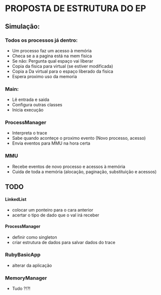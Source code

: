 # PROPOSTA DE ESTRUTURA DO EP

## Simulação:

### Todos os processos já dentro:
- Um processo faz um acesso à memória
- Checa se a a pagina está na mem fisica
- Se não: Pergunta qual espaço vai liberar
- Copia da fisica para virtual (se estiver modificada)
- Copia a Da virtual para o espaço liberado da fisica
- Espera proximo uso da memoria


### Main:  
- Lê entrada e saida
- Configura outras classes
- Inicia execução

### ProcessManager  
- Interpreta o trace
- Sabe quando aconteçe o proximo evento (Novo processo, acesso)
- Envia eventos para MMU na hora certa

### MMU 
- Recebe eventos de novo processo e acessos à memória
- Cuida de toda a memória (alocação, paginação, substituição e acessos)


## TODO

#### LinkedList
- colocar um ponteiro para o cara anterior
- acertar o tipo de dado que o val irá receber

#### ProcessManager
- definir como singleton    
- criar estrutura de dados para salvar dados do trace

### RubyBasicApp
- alterar da aplicação

### MemoryManager
- Tudo ?!?!